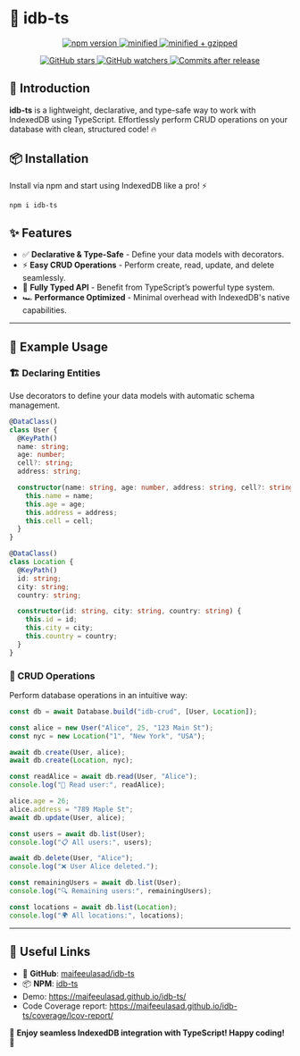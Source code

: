 # 🚀 idb-ts

<p align="center">
  <a href="https://www.npmjs.com/package/idb-ts">
    <img src="https://img.shields.io/npm/v/idb-ts.svg" alt="npm version">
  </a>
  <a href="https://badgen.net/bundlephobia/min/idb-ts">
    <img src="https://badgen.net/bundlephobia/min/idb-ts&cache-control=no-cache" alt="minified">
  </a>
  <a href="https://badgen.net/bundlephobia/minzip/idb-ts">
    <img src="https://badgen.net/bundlephobia/minzip/idb-ts&cache-control=no-cache" alt="minified + gzipped">
  </a>
</p>

<p align="center">
  <a href="https://github.com/maifeeulasad/idb-ts/stargazers">
    <img src="https://img.shields.io/github/stars/maifeeulasad/idb-ts" alt="GitHub stars">
  </a>
  <a href="https://github.com/maifeeulasad/idb-ts/watchers">
    <img src="https://img.shields.io/github/watchers/maifeeulasad/idb-ts" alt="GitHub watchers">
  </a>
  <a href="https://img.shields.io/github/commits-since/maifeeulasad/idb-ts/latest/main?include_prereleases">
    <img src="https://img.shields.io/github/commits-since/maifeeulasad/idb-ts/latest/main?include_prereleases" alt="Commits after release">
  </a>
</p>


## 📌 Introduction
**idb-ts** is a lightweight, declarative, and type-safe way to work with IndexedDB using TypeScript. Effortlessly perform CRUD operations on your database with clean, structured code! 🔥

## 📦 Installation
Install via npm and start using IndexedDB like a pro! ⚡
```sh
npm i idb-ts
```

## ✨ Features
- ✅ **Declarative & Type-Safe** - Define your data models with decorators.
- ⚡ **Easy CRUD Operations** - Perform create, read, update, and delete seamlessly.
- 🚀 **Fully Typed API** - Benefit from TypeScript’s powerful type system.
- 🏎️ **Performance Optimized** - Minimal overhead with IndexedDB's native capabilities.

---

## 📖 Example Usage

### 🏗️ Declaring Entities
Use decorators to define your data models with automatic schema management.

```typescript
@DataClass()
class User {
  @KeyPath()
  name: string;
  age: number;
  cell?: string;
  address: string;

  constructor(name: string, age: number, address: string, cell?: string) {
    this.name = name;
    this.age = age;
    this.address = address;
    this.cell = cell;
  }
}

@DataClass()
class Location {
  @KeyPath()
  id: string;
  city: string;
  country: string;

  constructor(id: string, city: string, country: string) {
    this.id = id;
    this.city = city;
    this.country = country;
  }
}
```

### 🔄 CRUD Operations
Perform database operations in an intuitive way:

```typescript
const db = await Database.build("idb-crud", [User, Location]);

const alice = new User("Alice", 25, "123 Main St");
const nyc = new Location("1", "New York", "USA");

await db.create(User, alice);
await db.create(Location, nyc);

const readAlice = await db.read(User, "Alice");
console.log("👤 Read user:", readAlice);

alice.age = 26;
alice.address = "789 Maple St";
await db.update(User, alice);

const users = await db.list(User);
console.log("📋 All users:", users);

await db.delete(User, "Alice");
console.log("❌ User Alice deleted.");

const remainingUsers = await db.list(User);
console.log("🔍 Remaining users:", remainingUsers);

const locations = await db.list(Location);
console.log("🌍 All locations:", locations);
```

---

## 🔗 Useful Links
- 📂 **GitHub**: [maifeeulasad/idb-ts](https://github.com/maifeeulasad/idb-ts)
- 📦 **NPM**: [idb-ts](https://www.npmjs.com/package/idb-ts)
- Demo: https://maifeeulasad.github.io/idb-ts/
- Code Coverage report: https://maifeeulasad.github.io/idb-ts/coverage/lcov-report/

🎉 **Enjoy seamless IndexedDB integration with TypeScript! Happy coding!** 🚀

